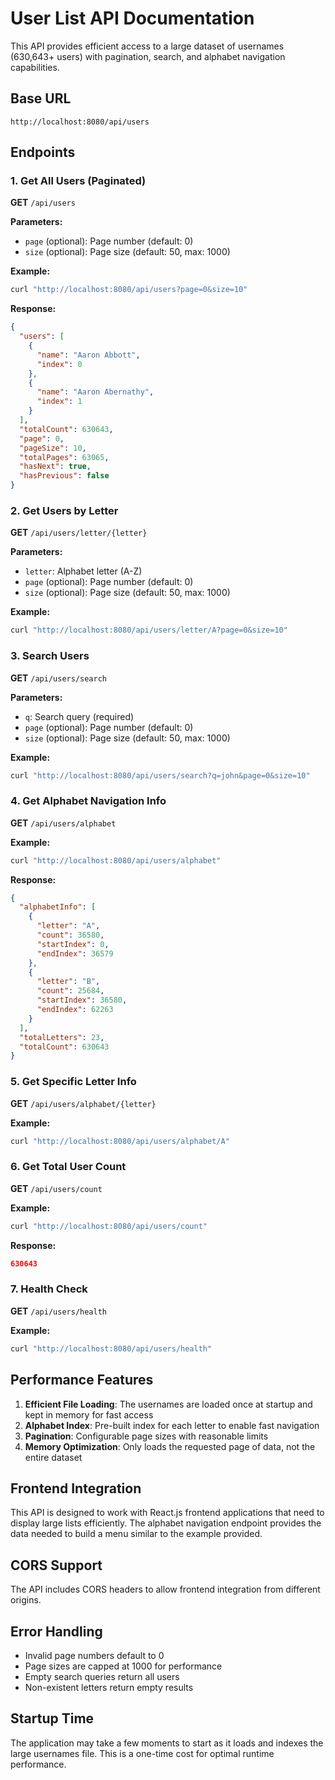 # User List API Documentation

This API provides efficient access to a large dataset of usernames (630,643+ users) with pagination, search, and alphabet navigation capabilities.

## Base URL
```
http://localhost:8080/api/users
```

## Endpoints

### 1. Get All Users (Paginated)
**GET** `/api/users`

**Parameters:**
- `page` (optional): Page number (default: 0)
- `size` (optional): Page size (default: 50, max: 1000)

**Example:**
```bash
curl "http://localhost:8080/api/users?page=0&size=10"
```

**Response:**
```json
{
  "users": [
    {
      "name": "Aaron Abbott",
      "index": 0
    },
    {
      "name": "Aaron Abernathy", 
      "index": 1
    }
  ],
  "totalCount": 630643,
  "page": 0,
  "pageSize": 10,
  "totalPages": 63065,
  "hasNext": true,
  "hasPrevious": false
}
```

### 2. Get Users by Letter
**GET** `/api/users/letter/{letter}`

**Parameters:**
- `letter`: Alphabet letter (A-Z)
- `page` (optional): Page number (default: 0)
- `size` (optional): Page size (default: 50, max: 1000)

**Example:**
```bash
curl "http://localhost:8080/api/users/letter/A?page=0&size=10"
```

### 3. Search Users
**GET** `/api/users/search`

**Parameters:**
- `q`: Search query (required)
- `page` (optional): Page number (default: 0)
- `size` (optional): Page size (default: 50, max: 1000)

**Example:**
```bash
curl "http://localhost:8080/api/users/search?q=john&page=0&size=10"
```

### 4. Get Alphabet Navigation Info
**GET** `/api/users/alphabet`

**Example:**
```bash
curl "http://localhost:8080/api/users/alphabet"
```

**Response:**
```json
{
  "alphabetInfo": [
    {
      "letter": "A",
      "count": 36580,
      "startIndex": 0,
      "endIndex": 36579
    },
    {
      "letter": "B", 
      "count": 25684,
      "startIndex": 36580,
      "endIndex": 62263
    }
  ],
  "totalLetters": 23,
  "totalCount": 630643
}
```

### 5. Get Specific Letter Info
**GET** `/api/users/alphabet/{letter}`

**Example:**
```bash
curl "http://localhost:8080/api/users/alphabet/A"
```

### 6. Get Total User Count
**GET** `/api/users/count`

**Example:**
```bash
curl "http://localhost:8080/api/users/count"
```

**Response:**
```json
630643
```

### 7. Health Check
**GET** `/api/users/health`

**Example:**
```bash
curl "http://localhost:8080/api/users/health"
```

## Performance Features

1. **Efficient File Loading**: The usernames are loaded once at startup and kept in memory for fast access
2. **Alphabet Index**: Pre-built index for each letter to enable fast navigation
3. **Pagination**: Configurable page sizes with reasonable limits
4. **Memory Optimization**: Only loads the requested page of data, not the entire dataset

## Frontend Integration

This API is designed to work with React.js frontend applications that need to display large lists efficiently. The alphabet navigation endpoint provides the data needed to build a menu similar to the example provided.

## CORS Support

The API includes CORS headers to allow frontend integration from different origins.

## Error Handling

- Invalid page numbers default to 0
- Page sizes are capped at 1000 for performance
- Empty search queries return all users
- Non-existent letters return empty results

## Startup Time

The application may take a few moments to start as it loads and indexes the large usernames file. This is a one-time cost for optimal runtime performance.
